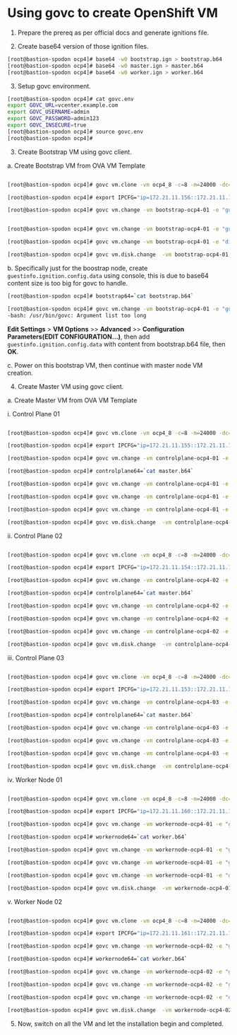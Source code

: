 # Using govc to create OpenShift VM


1. Prepare the prereq as per official docs and generate ignitions file.

2. Create base64 version of those ignition files.

```bash
[root@bastion-spodon ocp4]# base64 -w0 bootstrap.ign > bootstrap.b64
[root@bastion-spodon ocp4]# base64 -w0 master.ign > master.b64
[root@bastion-spodon ocp4]# base64 -w0 worker.ign > worker.b64
```

3. Setup govc environment.
```bash
[root@bastion-spodon ocp4]# cat govc.env 
export GOVC_URL=vcenter.example.com
export GOVC_USERNAME=admin
export GOVC_PASSWORD=admin123
export GOVC_INSECURE=true
[root@bastion-spodon ocp4]# source govc.env 
[root@bastion-spodon ocp4]# 

```

3. Create Bootstrap VM using govc client.

a. Create Bootstrap VM from OVA VM Template

```bash

[root@bastion-spodon ocp4]# govc vm.clone -vm ocp4_8 -c=8 -m=24000 -dc="vSAN Datacenter" -ds=vsanDatastore -folder="Din VM" -net="1G DSwitch-Mgmt Network-ephemeral"  -on=false -debug=true bootstrap-ocp4-01

[root@bastion-spodon ocp4]# export IPCFG="ip=172.21.11.156::172.21.11.1:255.255.255.0:::none nameserver=172.21.11.151"

[root@bastion-spodon ocp4]# govc vm.change -vm bootstrap-ocp4-01 -e "guestinfo.afterburn.initrd.network-kargs=${IPCFG}"


[root@bastion-spodon ocp4]# govc vm.change -vm bootstrap-ocp4-01 -e "guestinfo.ignition.config.data.encoding=base64"

[root@bastion-spodon ocp4]# govc vm.change -vm bootstrap-ocp4-01 -e "disk.EnableUUID=true"

[root@bastion-spodon ocp4]# govc vm.disk.change  -vm bootstrap-ocp4-01 -disk.key=0 -size 50G
```


b. Specifically just for the boostrap node, create `guestinfo.ignition.config.data` using console, this is due to base64 content size is too big for govc to handle.

```bash
[root@bastion-spodon ocp4]# bootstrap64=`cat bootstrap.b64`

[root@bastion-spodon ocp4]# govc vm.change -vm bootstrap-ocp4-01 -e "guestinfo.ignition.config.data=${bootstrap64}"
-bash: /usr/bin/govc: Argument list too long
```

 **Edit Settings** > **VM Options** >> **Advanced** >> **Configuration Parameters(EDIT CONFIGURATION...)**, then add `guestinfo.ignition.config.data` with content from bootstrap.b64 file, then **OK**.

c. Power on this bootstrap VM, then continue with master node VM creation.

4. Create Master VM using govc client.

a. Create Master VM from OVA VM Template

i. Control Plane 01
```bash

[root@bastion-spodon ocp4]# govc vm.clone -vm ocp4_8 -c=8 -m=24000 -dc="vSAN Datacenter" -ds=vsanDatastore -folder="Din VM" -net="1G DSwitch-Mgmt Network-ephemeral"  -on=false -debug=true controlplane-ocp4-01

[root@bastion-spodon ocp4]# export IPCFG="ip=172.21.11.155::172.21.11.1:255.255.255.0:::none nameserver=172.21.11.151"

[root@bastion-spodon ocp4]# govc vm.change -vm controlplane-ocp4-01 -e "guestinfo.afterburn.initrd.network-kargs=${IPCFG}"

[root@bastion-spodon ocp4]# controlplane64=`cat master.b64`

[root@bastion-spodon ocp4]# govc vm.change -vm controlplane-ocp4-01 -e "guestinfo.ignition.config.data=${controlplane64}"

[root@bastion-spodon ocp4]# govc vm.change -vm controlplane-ocp4-01 -e "guestinfo.ignition.config.data.encoding=base64"

[root@bastion-spodon ocp4]# govc vm.change -vm controlplane-ocp4-01 -e "disk.EnableUUID=true"

[root@bastion-spodon ocp4]# govc vm.disk.change  -vm controlplane-ocp4-01 -disk.key=0 -size 100G
``` 


ii. Control Plane 02
```bash

[root@bastion-spodon ocp4]# govc vm.clone -vm ocp4_8 -c=8 -m=24000 -dc="vSAN Datacenter" -ds=vsanDatastore -folder="Din VM" -net="1G DSwitch-Mgmt Network-ephemeral"  -on=false -debug=true controlplane-ocp4-02

[root@bastion-spodon ocp4]# export IPCFG="ip=172.21.11.154::172.21.11.1:255.255.255.0:::none nameserver=172.21.11.151"

[root@bastion-spodon ocp4]# govc vm.change -vm controlplane-ocp4-02 -e "guestinfo.afterburn.initrd.network-kargs=${IPCFG}"

[root@bastion-spodon ocp4]# controlplane64=`cat master.b64`

[root@bastion-spodon ocp4]# govc vm.change -vm controlplane-ocp4-02 -e "guestinfo.ignition.config.data=${controlplane64}"

[root@bastion-spodon ocp4]# govc vm.change -vm controlplane-ocp4-02 -e "guestinfo.ignition.config.data.encoding=base64"

[root@bastion-spodon ocp4]# govc vm.change -vm controlplane-ocp4-02 -e "disk.EnableUUID=true"

[root@bastion-spodon ocp4]# govc vm.disk.change  -vm controlplane-ocp4-02 -disk.key=0 -size 100G
``` 

iii. Control Plane 03
```bash

[root@bastion-spodon ocp4]# govc vm.clone -vm ocp4_8 -c=8 -m=24000 -dc="vSAN Datacenter" -ds=vsanDatastore -folder="Din VM" -net="1G DSwitch-Mgmt Network-ephemeral"  -on=false -debug=true controlplane-ocp4-03

[root@bastion-spodon ocp4]# export IPCFG="ip=172.21.11.153::172.21.11.1:255.255.255.0:::none nameserver=172.21.11.151"

[root@bastion-spodon ocp4]# govc vm.change -vm controlplane-ocp4-03 -e "guestinfo.afterburn.initrd.network-kargs=${IPCFG}"

[root@bastion-spodon ocp4]# controlplane64=`cat master.b64`

[root@bastion-spodon ocp4]# govc vm.change -vm controlplane-ocp4-03 -e "guestinfo.ignition.config.data=${controlplane64}"

[root@bastion-spodon ocp4]# govc vm.change -vm controlplane-ocp4-03 -e "guestinfo.ignition.config.data.encoding=base64"

[root@bastion-spodon ocp4]# govc vm.change -vm controlplane-ocp4-03 -e "disk.EnableUUID=true"

[root@bastion-spodon ocp4]# govc vm.disk.change  -vm controlplane-ocp4-03 -disk.key=0 -size 100G
``` 


iv. Worker Node 01
```bash

[root@bastion-spodon ocp4]# govc vm.clone -vm ocp4_8 -c=8 -m=24000 -dc="vSAN Datacenter" -ds=vsanDatastore -folder="Din VM" -net="1G DSwitch-Mgmt Network-ephemeral"  -on=false -debug=true workernode-ocp4-01

[root@bastion-spodon ocp4]# export IPCFG="ip=172.21.11.160::172.21.11.1:255.255.255.0:::none nameserver=172.21.11.151"

[root@bastion-spodon ocp4]# govc vm.change -vm workernode-ocp4-01 -e "guestinfo.afterburn.initrd.network-kargs=${IPCFG}"

[root@bastion-spodon ocp4]# workernode64=`cat worker.b64`

[root@bastion-spodon ocp4]# govc vm.change -vm workernode-ocp4-01 -e "guestinfo.ignition.config.data=${workernode64}"

[root@bastion-spodon ocp4]# govc vm.change -vm workernode-ocp4-01 -e "guestinfo.ignition.config.data.encoding=base64"

[root@bastion-spodon ocp4]# govc vm.change -vm workernode-ocp4-01 -e "disk.EnableUUID=true"

[root@bastion-spodon ocp4]# govc vm.disk.change  -vm workernode-ocp4-01 -disk.key=0 -size 100G
``` 

v. Worker Node 02
```bash

[root@bastion-spodon ocp4]# govc vm.clone -vm ocp4_8 -c=8 -m=24000 -dc="vSAN Datacenter" -ds=vsanDatastore -folder="Din VM" -net="1G DSwitch-Mgmt Network-ephemeral"  -on=false -debug=true workernode-ocp4-02

[root@bastion-spodon ocp4]# export IPCFG="ip=172.21.11.161::172.21.11.1:255.255.255.0:::none nameserver=172.21.11.151"

[root@bastion-spodon ocp4]# govc vm.change -vm workernode-ocp4-02 -e "guestinfo.afterburn.initrd.network-kargs=${IPCFG}"

[root@bastion-spodon ocp4]# workernode64=`cat worker.b64`

[root@bastion-spodon ocp4]# govc vm.change -vm workernode-ocp4-02 -e "guestinfo.ignition.config.data=${workernode64}"

[root@bastion-spodon ocp4]# govc vm.change -vm workernode-ocp4-02 -e "guestinfo.ignition.config.data.encoding=base64"

[root@bastion-spodon ocp4]# govc vm.change -vm workernode-ocp4-02 -e "disk.EnableUUID=true"

[root@bastion-spodon ocp4]# govc vm.disk.change  -vm workernode-ocp4-02 -disk.key=0 -size 100G
``` 

5. Now, switch on all the VM and let the installation begin and completed.
